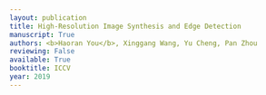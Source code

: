 ```yaml
---
layout: publication
title: High-Resolution Image Synthesis and Edge Detection
manuscript: True
authors: <b>Haoran You</b>, Xinggang Wang, Yu Cheng, Pan Zhou
reviewing: False
available: True
booktitle: ICCV
year: 2019
---
```

